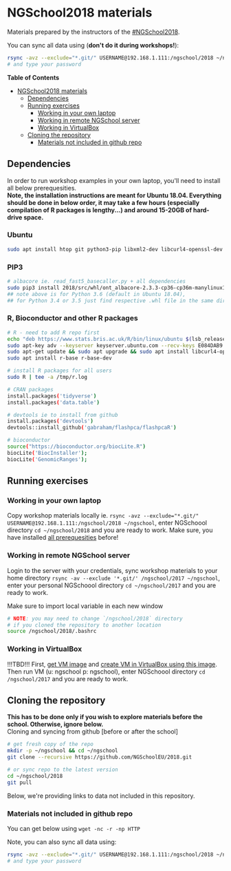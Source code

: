 # NGSchool2018 materials

Materials prepared by the instructors of the [#NGSchool2018](https://ngschool.eu/2018). 

You can sync all data using (**don't do it during workshops!**):
```bash
rsync -avz --exclude="*.git/" USERNAME@192.168.1.111:/ngschool/2018 ~/ngschool
# and type your password
```

**Table of Contents**  
   * [NGSchool2018 materials](#ngschool2018-materials)
      * [Dependencies](#dependencies)
      * [Running exercises](#running-exercises)
         * [Working in your own laptop](#working-in-your-own-laptop)
         * [Working in remote NGSchool server](#working-in-remote-ngschool-server)
         * [Working in VirtualBox](#working-in-virtualbox)
      * [Cloning the repository](#cloning-the-repository)
         * [Materials not included in github repo](#materials-not-included-in-github-repo)


## Dependencies
In order to run workshop examples in your own laptop, you'll need to install all below prerequesities.  
**Note, the installation instructions are meant for Ubuntu 18.04. 
Everything should be done in below order, it may take a few hours (especially compilation of R packages is lengthy...)
and around 15-20GB of hard-drive space.**

### Ubuntu
```bash
sudo apt install htop git python3-pip libxml2-dev libcurl4-openssl-dev libssl-dev
```

### PIP3
```bash
# albacore ie. read_fast5_basecaller.py + all dependencies
sudo pip3 install 2018/src/whl/ont_albacore-2.3.3-cp36-cp36m-manylinux1_x86_64.whl
## note above is for Python 3.6 (default in Ubuntu 18.04),
## for Python 3.4 or 3.5 just find respective .whl file in the same directory
```

### R, Bioconductor and other R packages
```bash
# R - need to add R repo first
echo "deb https://www.stats.bris.ac.uk/R/bin/linux/ubuntu $(lsb_release -c | xargs | cut -f2 -d' ')/" | sudo tee -a /etc/apt/sources.list
sudo apt-key adv --keyserver keyserver.ubuntu.com --recv-keys E084DAB9
sudo apt-get update && sudo apt upgrade && sudo apt install libcurl4-openssl-dev libxml2-dev libcairo2-dev libxt-dev libssl-dev
sudo apt install r-base r-base-dev

# install R packages for all users
sudo R | tee -a /tmp/r.log

# CRAN packages
install.packages('tidyverse')
install.packages('data.table')

# devtools ie to install from github
install.packages('devtools')
devtools::install_github('gabraham/flashpca/flashpcaR')

# bioconductor
source("https://bioconductor.org/biocLite.R") 
biocLite('BiocInstaller');
biocLite('GenomicRanges'); 
```


## Running exercises

### Working in your own laptop
Copy workshop materials locally ie. `rsync -avz --exclude="*.git/" USERNAME@192.168.1.111:/ngschool/2018 ~/ngschool`,
enter NGSchoool directory `cd ~/ngschool/2018` and you are ready to work.
Make sure, you have installed [all prerequesities](#dependencies) before! 

### Working in remote NGSchool server
Login to the server with your credentials,
sync workshop materials to your home directory `rsync -av --exclude '*.git/' /ngschool/2017 ~/ngschool`, 
enter your personal NGSchoool directory `cd ~/ngschool/2017` and you are ready to work.

Make sure to import local variable in each new window
```bash
# NOTE: you may need to change `/ngschool/2018` directory
# if you cloned the repository to another location
source /ngschool/2018/.bashrc
```

### Working in VirtualBox
!!!TBD!!!
First, [get VM image](http://zdglab.iimcb.gov.pl/cluster/ngschool/2018/VM/ubuntu18.04.vdi)
and [create VM in VirtualBox using this image](http://linuxbsdos.com/2015/11/13/how-to-import-a-virtual-machine-image-into-virtualbox/). 
Then run VM (u: ngschool p: ngschool), enter NGSchoool directory `cd /ngschool/2017` and you are ready to work. 


## Cloning the repository
**This has to be done only if you wish to explore materials before the school. Otherwise, ignore below.**  
Cloning and syncing from github [before or after the school]
```bash
# get fresh copy of the repo
mkdir -p ~/ngschool && cd ~/ngschool
git clone --recursive https://github.com/NGSchoolEU/2018.git

# or sync repo to the latest version
cd ~/ngschool/2018
git pull
```

Below, we're providing links to data not included in this repository. 

### Materials not included in github repo
You can get below using `wget -nc -r -np HTTP`

Note, you can also sync all data using:
```bash
rsync -avz --exclude="*.git/" USERNAME@192.168.1.111:/ngschool/2018 ~/ngschool
# and type your password
```
